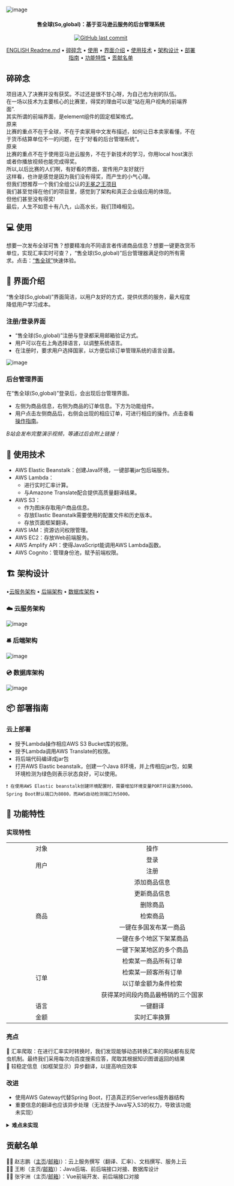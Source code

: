 
#
![image](https://github.com/Oran-Ac/aws-hackathon-2021/blob/master/head.png)
<h4 align="center">售全球(So,global)：基于亚马逊云服务的后台管理系统</h4>


<p align="center">
    <a href="https://github.com/Oran-Ac/aws-hackathon-2021/commits/master">
    <img src="https://img.shields.io/github/last-commit/Oran-Ac/aws-hackathon-2021.svg?style=flat-square&logo=github&logoColor=white"
         alt="GitHub last commit">

</p>
<p align="center">
    <a href="\README_EN.md">ENGLISH Readme.md</a> •
     <a href="#computer-%E4%BD%BF%E7%94%A8">碎碎念</a> •
  <a href="#computer-%E4%BD%BF%E7%94%A8">使用</a> •
  <a href="#rocket-界面介绍">界面介绍</a> •
  <a href="#page_with_curl-使用技术">使用技术</a> •
  <a href="#%EF%B8%8F-架构设计">架构设计</a> •
  <a href="#-部署指南">部署指南</a> •
  <a href="#-功能特性">功能特性</a> •
  <a href="#贡献名单">贡献名单</a> 
</p>

## 碎碎念
项目进入了决赛并没有获奖。不过还是很不甘心呀，为自己也为别的队伍。<br>
在一场以技术为主要核心的比赛里，得奖的理由可以是“站在用户视角的前端界面”.<br>
其实所谓的前端界面，是element组件的固定框架格式。<br>
原来<br>
比赛的重点不在于全球，不在于卖家用中文发布描述，如何让日本卖家看懂，不在于货币结算单位不一的问题，在于“好看的后台管理系统”。<br>
原来<br>
比赛的重点不在于使用亚马逊云服务，不在于新技术的学习，你用local host演示或者你播放视频也能完成得奖。<br>
所以,以后比赛的人们啊，有好看的界面，宣传用户友好就行<br>
这样看，也许是感觉是因为我们没有得奖，而产生的小气心理。<br>
但我们想推荐一个我们全组公认的[无冕之王项目](https://github.com/siqi-ontheway/aws-hackathon-2021)<br>
我们甚至觉得在他们的项目里，感觉到了架构和真正企业级应用的体现。<br>
但他们甚至没有得奖!<br>
最后，人生不如意十有八九，山高水长，我们顶峰相见。

## :computer: 使用
想要一次发布全球可售？想要精准向不同语言者传递商品信息？想要一键更改货币单位，实现汇率实时可查？，“售全球(So,global)”后台管理器满足你的所有需求。点击：[“售全球”](http://soglobal-env.eba-gyvuqgty.us-east-1.elasticbeanstalk.com/)快速体验。






## :rocket: 界面介绍
“售全球(So,global)”界面简洁，以用户友好的方式，提供优质的服务，最大程度降低用户学习成本。
### 注册/登录界面
- “售全球(So,global)”注册与登录都采用邮箱验证方式。
- 用户可以在右上角选择语言，以调整系统语言。
- 在注册时，要求用户选择国家，以方便后续订单管理系统的语言设置。

![image](https://github.com/Oran-Ac/aws-hackathon-2021/blob/master/login.gif)

### 后台管理界面
在“售全球(So,global)”登录后，会出现后台管理界面。
- 左侧为商品信息，右侧为商品的订单信息。下方为功能组件。
- 用户点击左侧商品后，右侧会出现的相应订单，可进行相应的操作。点击查看<a href="#-功能特性">操作指南</a>。

*B站会发布完整演示视频，等通过后会附上链接！*


## :page_with_curl: 使用技术
- AWS Elastic Beanstalk：创建Java环境，一键部署jar包后端服务。
- AWS Lambda：
  - 进行实时汇率计算。
  - 与Amazone Translate配合提供高质量翻译结果。  
- AWS S3：
  - 作为图床存取用户商品信息。
  - 存放Elastic Beanstalk需要使用的配置文件和历史版本。
  - 存放页面框架翻译。
- AWS IAM：资源访问权限管理。
- AWS EC2：存放Web前端服务。
- AWS Amplify API：使得JavaScript能调用AWS Lambda函数。
- AWS Cognito：管理身份池，赋予前端权限。    


## 🏗️ 架构设计
•<a href="#%EF%B8%8F-云服务架构">云服务架构</a> •
  <a href="#%EF%B8%8F-后端架构">后端架构</a> •
  <a href="#-数据库架构">数据库架构</a> •
### ☁️ 云服务架构
![image](https://github.com/Oran-Ac/aws-hackathon-2021/blob/master/structure.png)
### 🛎️ 后端架构
![image](https://github.com/Oran-Ac/aws-hackathon-2021/blob/master/Back-end%20frame.png)
### 💿 数据库架构
![image](https://github.com/Oran-Ac/aws-hackathon-2021/blob/master/db.png)

## 📦 部署指南


### 云上部署
- 授予Lambda操作相应AWS S3 Bucket库的权限。
- 授予Lambda调用AWS Translate的权限。
- 将后端代码编译成jar包
- 打开AWS Elastic beanstalk，创建一个Java 8环境，并上传相应jar包，如果环境检测为绿色则表示状态良好，可以使用。<br>
```
❗ 在使用AWS Elastic beanstalk创建环境配置时，需要增加环境变量PORT并设置为5000。Spring Boot默认端口为8080，而AWS自动检测端口为5000。
```

## 🔨 功能特性
### 实现特性


<table border="0" cellpadding="0" cellspacing="0" width="591" style="border-collapse:
 collapse;table-layout:fixed;width:443pt" >
 <colgroup><col width="181" style="mso-width-source:userset;mso-width-alt:6371;width:136pt">
 <col class="xl637116" width="410" style="mso-width-source:userset;mso-width-alt:
 14449;width:307pt">
 </colgroup><tbody><tr height="27" style="mso-height-source:userset;height:20.0pt">
  <td height="27" class="xl647116" width="181" style="height:20.0pt;width:136pt" align="center">对象</td>
  <td class="xl647116" width="410" style="border-left:none;width:307pt" align="center">操作</td>
 </tr>
 <tr height="27" style="mso-height-source:userset;height:20.0pt">
  <td rowspan="2" height="54" class="xl647116" style="height:40.0pt;border-top:none" align="center">用户</td>
  <td class="xl647116" style="border-top:none;border-left:none" align="center">登录</td>
 </tr>
 <tr height="27" style="mso-height-source:userset;height:20.0pt">
  <td height="27" class="xl647116" style="height:20.0pt;border-top:none;border-left:
  none" align="center">注册</td>
 </tr>
 <tr height="27" style="mso-height-source:userset;height:20.0pt">
  <td rowspan="7" height="189" class="xl647116" style="height:140.0pt;border-top:
  none" align="center">商品</td>
  <td class="xl647116" style="border-top:none;border-left:none" align="center">添加商品信息</td>
 </tr>
 <tr height="27" style="mso-height-source:userset;height:20.0pt" align="center">
  <td height="27" class="xl647116" style="height:20.0pt;border-top:none;border-left:
  none">更新商品信息</td>
 </tr>
 <tr height="27" style="mso-height-source:userset;height:20.0pt" align="center">
  <td height="27" class="xl647116" style="height:20.0pt;border-top:none;border-left:
  none">删除商品</td>
 </tr>
 <tr height="27" style="mso-height-source:userset;height:20.0pt" align="center">
  <td height="27" class="xl647116" style="height:20.0pt;border-top:none;border-left:
  none">检索商品</td>
 </tr>
 <tr height="27" style="mso-height-source:userset;height:20.0pt" align="center">
  <td height="27" class="xl647116" style="height:20.0pt;border-top:none;border-left:
  none">一键在多国发布某一商品</td>
 </tr>
 <tr height="27" style="mso-height-source:userset;height:20.0pt" align="center">
  <td height="27" class="xl647116" style="height:20.0pt;border-top:none;border-left:
  none">一键在多个地区下架某商品</td>
 </tr>
 <tr height="27" style="mso-height-source:userset;height:20.0pt" align="center">
  <td height="27" class="xl647116" style="height:20.0pt;border-top:none;border-left:
  none">一键下架某地区的多个商品</td>
 </tr>
 <tr height="27" style="mso-height-source:userset;height:20.0pt" align="center">
  <td rowspan="4" height="108" class="xl647116" style="height:80.0pt;border-top:none">订单</td>
  <td class="xl647116" style="border-top:none;border-left:none">检索某一商品所有订单</td>
 </tr>
 <tr height="27" style="mso-height-source:userset;height:20.0pt" align="center">
  <td height="27" class="xl647116" style="height:20.0pt;border-top:none;border-left:
  none">检索某一顾客所有订单</td>
 </tr>
 <tr height="27" style="mso-height-source:userset;height:20.0pt" align="center">
  <td height="27" class="xl647116" style="height:20.0pt;border-top:none;border-left:
  none">以订单金额为条件检索</td>
 </tr>
 <tr height="27" style="mso-height-source:userset;height:20.0pt" align="center">
  <td height="27" class="xl647116" style="height:20.0pt;border-top:none;border-left:
  none">获得某时间段内商品最畅销的三个国家</td>
 </tr>
 <tr height="27" style="mso-height-source:userset;height:20.0pt">
  <td height="27" class="xl647116" width="181" style="height:20.0pt;width:136pt" align="center">语言</td>
  <td class="xl647116" width="410" style="border-left:none;width:307pt" align="center">一键翻译</td>
 </tr>
 <tr height="27" style="mso-height-source:userset;height:20.0pt">
  <td height="27" class="xl647116" width="181" style="height:20.0pt;width:136pt" align="center">金额</td>
  <td class="xl647116" width="410" style="border-left:none;width:307pt" align="center">实时汇率换算</td>
 </tr>

</tbody></table>

### 亮点
🌟 汇率爬取：在进行汇率实时转换时，我们发现能够动态转换汇率的网站都有反爬虫机制。最终我们采用每次向百度搜索应答，爬取其根据知识图谱返回的结果<br>
🌟 较稳定信息（如框架显示）异步翻译，以提高响应效率
### 改进
- 使用AWS Gateway代替Spring Boot，打造真正的Serverless服务器结构
- 重要信息的翻译也应该异步处理（无法授予Java写入S3的权力，导致该功能未实现）

<details><summary><b>难点未实现</b></summary><p> <b>税费计算</b>：<br>在阅读相关资料后，发现各国各类商品税费都不同，国家进出口中心上税务查询除了要输入出口国和进口国以外，还需要输入商品完整编号</p><p><b>邮费计算</b>：<br>邮费计算要求邮编等信息。在最初想要爬取联邦快递等跨国快递的网站给出指导价格，但是网站的操作逻辑导致无法爬取</p></details> 

## 贡献名单
🤸‍♂️ 赵志鹏（[主页](https://github.com/Oran-Ac)/<a href="mailto:oran_official@outlook.com">邮箱</a>)）：云上服务撰写（翻译、汇率）、文档撰写、服务上云<br>
🦸‍♀️ 王彬（主页/<a href="mailto:1286746591@qq.com">邮箱</a>)）：Java后端、前后端接口对接、数据库设计<br>
🙋‍♂️ 张宇洲（主页/<a href="mailto:89657899@qq.com">邮箱</a>）：Vue前端开发、前后端接口对接



